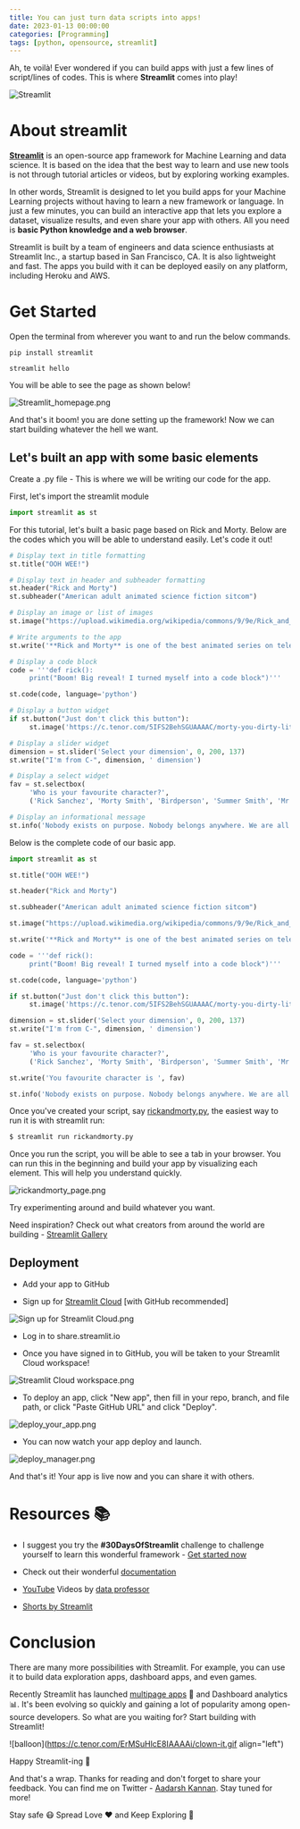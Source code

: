 ```yaml
---
title: You can just turn data scripts into apps!
date: 2023-01-13 00:00:00 
categories: [Programming]
tags: [python, opensource, streamlit]
---
```


Ah, te voilà! Ever wondered if you can build apps with just a few lines of script/lines of codes. This is where **Streamlit** comes into play!

![Streamlit](https://community.codenewbie.org/images/TSu5D2bPkxaCjUfhGsdsnvuklypQL7uBFUuMfotxZcE/s:1000:420/mb:500000/ar:1/aHR0cHM6Ly9jb21t/dW5pdHkuY29kZW5l/d2JpZS5vcmcvcmVt/b3RlaW1hZ2VzL3Vw/bG9hZHMvYXJ0aWNs/ZXMvd3N3eW4ybnhv/NnF0cHE5djBkM2ou/anBn)

# About streamlit

[**Streamlit**](https://streamlit.io/) is an open-source app framework for Machine Learning and data science. It is based on the idea that the best way to learn and use new tools is not through tutorial articles or videos, but by exploring working examples.

In other words, Streamlit is designed to let you build apps for your Machine Learning projects without having to learn a new framework or language. In just a few minutes, you can build an interactive app that lets you explore a dataset, visualize results, and even share your app with others. All you need is **basic Python knowledge and a web browser**.

Streamlit is built by a team of engineers and data science enthusiasts at Streamlit Inc., a startup based in San Francisco, CA. It is also lightweight and fast. The apps you build with it can be deployed easily on any platform, including Heroku and AWS.

# Get Started

Open the terminal from wherever you want to and run the below commands.

```shell
pip install streamlit
```

```shell
streamlit hello
```

You will be able to see the page as shown below!

![Streamlit_homepage.png](https://community.codenewbie.org/images/1fzfnMXHejdh5leS1_qgBKZe5oBc0Ke57Z6JP0dV_18/w:880/mb:500000/ar:1/aHR0cHM6Ly9kZXYt/dG8tdXBsb2Fkcy5z/My5hbWF6b25hd3Mu/Y29tL3VwbG9hZHMv/YXJ0aWNsZXMvcGYw/NXo2dmRid3o2cjBm/aHpqN3AucG5n)

And that's it boom! you are done setting up the framework! Now we can start building whatever the hell we want.

## Let's built an app with some basic elements

Create a .py file - This is where we will be writing our code for the app.

First, let's import the streamlit module

```python
import streamlit as st
```

For this tutorial, let's built a basic page based on Rick and Morty. Below are the codes which you will be able to understand easily. Let's code it out!

```python
# Display text in title formatting
st.title("OOH WEE!")
```

```python
# Display text in header and subheader formatting
st.header("Rick and Morty")
st.subheader("American adult animated science fiction sitcom")
```

```python
# Display an image or list of images
st.image("https://upload.wikimedia.org/wikipedia/commons/9/9e/Rick_and_Morty_title_card.png", caption = "Justin Roiland and Dan Harmon, Public domain, via Wikimedia Commons")
```

```python
# Write arguments to the app
st.write('**Rick and Morty** is one of the best animated series on television. The show is about the adventures of Rick, a mad scientist, and his grandson, Morty. The series is hilarious and has a lot of heart.')
```

```python
# Display a code block
code = '''def rick():
     print("Boom! Big reveal! I turned myself into a code block")'''

st.code(code, language='python')
```

```python
# Display a button widget
if st.button("Just don't click this button"):
     st.image('https://c.tenor.com/5IFS2BehSGUAAAAC/morty-you-dirty-little-doggy.gif')
```

```python
# Display a slider widget
dimension = st.slider('Select your dimension', 0, 200, 137)
st.write("I'm from C-", dimension, ' dimension')
```

```python
# Display a select widget
fav = st.selectbox(
     'Who is your favourite character?',
     ('Rick Sanchez', 'Morty Smith', 'Birdperson', 'Summer Smith', 'Mr. Poopybutthole'))
```

```python
# Display an informational message
st.info('Nobody exists on purpose. Nobody belongs anywhere. We are all going to die. Come lets built apps with Streamlit')
```

Below is the complete code of our basic app.

```python
import streamlit as st

st.title("OOH WEE!")

st.header("Rick and Morty")

st.subheader("American adult animated science fiction sitcom")

st.image("https://upload.wikimedia.org/wikipedia/commons/9/9e/Rick_and_Morty_title_card.png", caption = "Justin Roiland and Dan Harmon, Public domain, via Wikimedia Commons")

st.write('**Rick and Morty** is one of the best animated series on television. The show is about the adventures of Rick, a mad scientist, and his grandson, Morty. The series is hilarious and has a lot of heart.')

code = '''def rick():
     print("Boom! Big reveal! I turned myself into a code block")'''

st.code(code, language='python')

if st.button("Just don't click this button"):
     st.image('https://c.tenor.com/5IFS2BehSGUAAAAC/morty-you-dirty-little-doggy.gif')

dimension = st.slider('Select your dimension', 0, 200, 137)
st.write("I'm from C-", dimension, ' dimension')

fav = st.selectbox(
     'Who is your favourite character?',
     ('Rick Sanchez', 'Morty Smith', 'Birdperson', 'Summer Smith', 'Mr. Poopybutthole'))

st.write('You favourite character is ', fav)

st.info('Nobody exists on purpose. Nobody belongs anywhere. We are all going to die. Come lets built apps with Streamlit')
```

Once you've created your script, say [rickandmorty.py](https://raw.githubusercontent.com/dotaadarsh/30DaysOfStreamlit/main/Misc/rickandmorty.py), the easiest way to run it is with streamlit run:

```python
$ streamlit run rickandmorty.py
```

Once you run the script, you will be able to see a tab in your browser. You can run this in the beginning and build your app by visualizing each element. This will help you understand quickly.

![rickandmorty_page.png](https://community.codenewbie.org/images/fiT17x8u28llv-9Xx8BM5_I-H2-wmqnG-nxlUNcE3-k/w:880/mb:500000/ar:1/aHR0cHM6Ly9kZXYt/dG8tdXBsb2Fkcy5z/My5hbWF6b25hd3Mu/Y29tL3VwbG9hZHMv/YXJ0aWNsZXMvdG53/ZjZsdnN6ZjlsOGVr/bHpwbnoucG5n)

Try experimenting around and build whatever you want.

Need inspiration? Check out what creators from around the world are building - [Streamlit Gallery](https://streamlit.io/gallery)

## Deployment

* Add your app to GitHub
    
* Sign up for [Streamlit Cloud](https://share.streamlit.io/signup) \[with GitHub recommended\]
    

![Sign up for Streamlit Cloud.png](https://community.codenewbie.org/images/z4e0o55oW1rNLUaEDFYh1mwHRpNqZJxBsOoq6xtNn2w/w:880/mb:500000/ar:1/aHR0cHM6Ly9kZXYt/dG8tdXBsb2Fkcy5z/My5hbWF6b25hd3Mu/Y29tL3VwbG9hZHMv/YXJ0aWNsZXMvYjR4/bm5tbGQwbG5rempk/MnVhdjAucG5n)

* Log in to share.streamlit.io
    
* Once you have signed in to GitHub, you will be taken to your Streamlit Cloud workspace!
    

![Streamlit Cloud workspace.png](https://community.codenewbie.org/images/IMnsJJH4G-qhqSHdSh5GiFRBwzk3M6MX7t05OETwxwg/w:880/mb:500000/ar:1/aHR0cHM6Ly9kZXYt/dG8tdXBsb2Fkcy5z/My5hbWF6b25hd3Mu/Y29tL3VwbG9hZHMv/YXJ0aWNsZXMvdWpv/MnI3eWZyb2FiY3Y0/bGZkcTQucG5n)

* To deploy an app, click "New app", then fill in your repo, branch, and file path, or click "Paste GitHub URL" and click "Deploy".


![deploy_your_app.png](https://community.codenewbie.org/images/AIaJMqCruMJhEa6IXopu4735KgZa_tQ9fJW7SU8PaXU/w:880/mb:500000/ar:1/aHR0cHM6Ly9kZXYt/dG8tdXBsb2Fkcy5z/My5hbWF6b25hd3Mu/Y29tL3VwbG9hZHMv/YXJ0aWNsZXMvMnBm/YmkycjVlZmFnOXEx/YWFveGoucG5n)

* You can now watch your app deploy and launch.
    

![deploy_manager.png](https://community.codenewbie.org/images/GuhX1xhmIys2VONfD70CXQb6iirB0bT5FwdhA_0C9GE/w:880/mb:500000/ar:1/aHR0cHM6Ly9kZXYt/dG8tdXBsb2Fkcy5z/My5hbWF6b25hd3Mu/Y29tL3VwbG9hZHMv/YXJ0aWNsZXMvd2M0/dTA4Zzhldm11MmIz/eGVybmsucG5n)

And that's it! Your app is live now and you can share it with others.

# Resources 📚

* I suggest you try the **#30DaysOfStreamlit** challenge to challenge yourself to learn this wonderful framework - [Get started now](https://share.streamlit.io/streamlit/30days)
    
* Check out their wonderful [documentation](https://docs.streamlit.io/)
    
* [YouTube](https://youtube.com/playlist?list=PLtqF5YXg7GLmCvTswG32NqQypOuYkPRUE) Videos by [data professor](https://twitter.com/thedataprof/)
    
* [Shorts by Streamlit](https://youtube.com/playlist?list=PLgkF0qak9G4-TC9_tKW1V4GRcJ9cdmnlx)
    

# Conclusion

There are many more possibilities with Streamlit. For example, you can use it to build data exploration apps, dashboard apps, and even games.

Recently Streamlit has launched [multipage apps](https://blog.streamlit.io/introducing-multipage-apps/) 📄 and Dashboard analytics 📊. It's been evolving so quickly and gaining a lot of popularity among open-source developers. So what are you waiting for? Start building with Streamlit!

![balloon](https://c.tenor.com/ErMSuHlcE8IAAAAi/clown-it.gif align="left")

Happy Streamlit-ing 🎈

And that's a wrap. Thanks for reading and don't forget to share your feedback. You can find me on Twitter - [Aadarsh Kannan](https://twitter.com/dotaadarsh). Stay tuned for more!

Stay safe 😷 Spread Love ❤️ and Keep Exploring 🚀